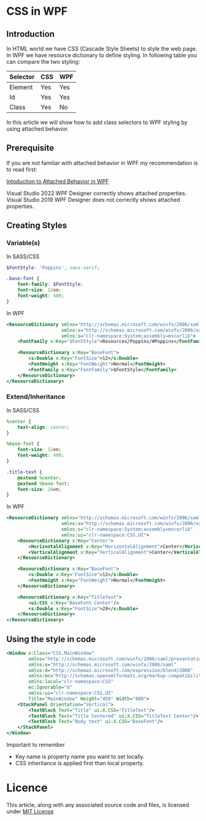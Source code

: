 # CSS in WPF

## Introduction
In HTML world we have CSS (Cascade Style Sheets) to style the web page.
In WPF we have resource dictionary to define styling.
In following table you can compare the two styling:

|   Selector   |   CSS    |   WPF    |
|--------------|----------|----------|
| Element      |   Yes	  |	  Yes    |
| Id		   |   Yes    |   Yes    |
| Class        |   Yes    |   No     |

In this article we will show how to add class selectors to WPF styling by using attached behavior.

## Prerequisite
If you are not familiar with attached behavior in WPF my recommendation is to read first:

[Intoduction to Attached Behavior in WPF](https://www.codeproject.com/Articles/28959/Introduction-to-Attached-Behaviors-in-WPF)

Visual Studio 2022 WPF Designer correctly shows attached properties.
Visual Studio 2019 WPF Designer does not correctly shows attached properties.
## Creating Styles
### Variable(s)

In SASS/CSS
``` SCSS
$FontStyle: 'Poppins', sans-serif;

.base-font {
    font-family: $FontStyle;
    font-size: 12em;
    font-weight: 400;
}
```

In WPF
```XML
<ResourceDictionary xmlns="http://schemas.microsoft.com/winfx/2006/xaml/presentation"
                    xmlns:x="http://schemas.microsoft.com/winfx/2006/xaml"
                    xmlns:s="clr-namespace:System;assembly=mscorlib">
    <FontFamily x:Key="$FontStyle">Resources/Poppins/#Poppins</FontFamily>

    <ResourceDictionary x:Key="BaseFont">
        <s:Double x:Key="FontSize">12</s:Double>
        <FontWeight x:Key="FontWeight">Normal</FontWeight>
        <FontFamily x:Key="FontFamily">$FontStyle</FontFamily>
    </ResourceDictionary>
</ResourceDictionary>
```

### Extend/Inheritance
In SASS/CSS
``` SCSS
%center {
    text-align: center;
}

%base-font {
    font-size: 12em;
    font-weight: 400;
}

.title-text {
    @extend %center;
    @extend %base-font;
    font-size: 28em;
}
```

In WPF
``` XML
<ResourceDictionary xmlns="http://schemas.microsoft.com/winfx/2006/xaml/presentation"
                    xmlns:x="http://schemas.microsoft.com/winfx/2006/xaml"
                    xmlns:s="clr-namespace:System;assembly=mscorlib"
                    xmlns:ui="clr-namespace:CSS.UI">
    <ResourceDictionary x:Key="Center">
        <HorizontalAlignment x:Key="HorizontalAlignment">Center</HorizontalAlignment>
        <VerticalAlignment x:Key="VerticalAlignment">Center</VerticalAlignment>
    </ResourceDictionary>

    <ResourceDictionary x:Key="BaseFont">
        <s:Double x:Key="FontSize">12</s:Double>
        <FontWeight x:Key="FontWeight">Normal</FontWeight>
    </ResourceDictionary>

    <ResourceDictionary x:Key="TitleText">
        <ui:CSS x:Key="BaseFont Center"/>
        <s:Double x:Key="FontSize">28</s:Double>
    </ResourceDictionary>
</ResourceDictionary> 
```

## Using the style in code
``` XML
<Window x:Class="CSS.MainWindow"
        xmlns="http://schemas.microsoft.com/winfx/2006/xaml/presentation"
        xmlns:x="http://schemas.microsoft.com/winfx/2006/xaml"
        xmlns:d="http://schemas.microsoft.com/expression/blend/2008"
        xmlns:mc="http://schemas.openxmlformats.org/markup-compatibility/2006"
        xmlns:local="clr-namespace:CSS"
        mc:Ignorable="d"
        xmlns:ui="clr-namespace:CSS.UI"
        Title="MainWindow" Height="450" Width="800">
    <StackPanel Orientation="Vertical">
        <TextBlock Text="Title" ui:X.CSS="TitleText"/>
        <TextBlock Text="Title Centered" ui:X.CSS="TitleText Center"/>
        <TextBlock Text="Body text" ui:X.CSS="BaseFont"/>
    </StackPanel>
</Window>
```
Important to remember
* Key name is property name you want to set locally.
* CSS inheritance is applied first than local property.

# Licence

This article, along with any associated source code and files, 
is licensed under [MIT License](https://choosealicense.com/licenses/mit/)
